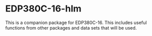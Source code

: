 # EDP380C-16-hlm

This is a companion package for EDP380C-16. This includes useful functions from other packages and data sets that will be used.